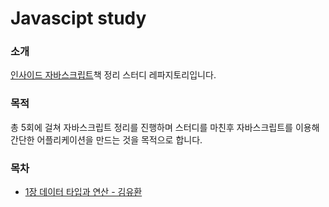 # Javascipt study

### 소개 
[인사이드 자바스크립트](https://www.kyobobook.co.kr/product/detailViewKor.laf?mallGb=KOR&ejkGb=KOR&barcode=9788968480652)책 정리 스터디 레파지토리입니다.

### 목적
총 5회에 걸쳐 자바스크립트 정리를 진행하며 스터디를 마친후 자바스크립트를 이용해 간단한 어플리케이션을 만드는 것을 목적으로 합니다.


### 목차

* [1장 데이터 타입과 연산 - 김유환](https://github.com/ll6668/yuhwan/wiki/JAVASCRIPT-%EB%8D%B0%EC%9D%B4%ED%84%B0-%ED%83%80%EC%9E%85%EA%B3%BC-%EC%97%B0%EC%82%B0%EC%9E%90)
